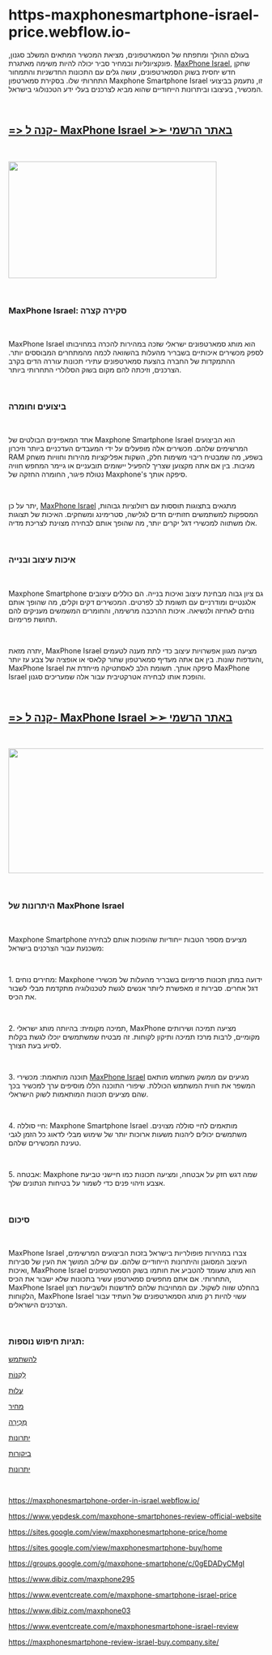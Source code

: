 # https-maxphonesmartphone-israel-price.webflow.io-
<p>בעולם ההולך ומתפתח של הסמארטפונים, מציאת המכשיר המתאים המשלב סגנון, פונקציונליות ובמחיר סביר יכולה להיות משימה מאתגרת.&nbsp;<a href="https://maxphonesmartphone-israel-price.webflow.io/">MaxPhone Israel</a>, שחקן חדש יחסית בשוק הסמארטפונים, עושה גלים עם התכונות החדשניות והתמחור התחרותי שלו. בסקירת סמארטפון Maxphone Smartphone Israel זו, נתעמק בביצועי המכשיר, בעיצובו וביתרונות הייחודיים שהוא מביא לצרכנים בעלי ידע הטכנולוגי בישראל.</p>
<p>&nbsp;</p>
<h2><strong><a href="https://plugnpureairpurifier.com/recommends/maxphone/">=&gt; קנה ל</a><a href="https://plugnpureairpurifier.com/recommends/maxphone/">- MaxPhone Israel ➢➢ באתר הרשמי</a></strong></h2>
<p>&nbsp;</p>
<p><a href="https://plugnpureairpurifier.com/recommends/maxphone/"><img src="https://s3.amazonaws.com/5silo.penzu.com/photos/12798980/big/MaxPhone_Israel_1.jpg?1694082727" alt="" width="411" height="230" border="0" /></a></p>
<p>&nbsp;</p>
<h3><strong>MaxPhone Israel: סקירה קצרה</strong></h3>
<p>&nbsp;</p>
<p>MaxPhone Israel הוא מותג סמארטפונים ישראלי שזכה במהירות להכרה במחויבותו לספק מכשירים איכותיים בשבריר מהעלות בהשוואה לכמה מהמתחרים המבוססים יותר. ההתמקדות של החברה בהצעת סמארטפונים עתירי תכונות עוררה הדים בקרב הצרכנים, וזיכתה להם מקום בשוק הסלולרי התחרותי ביותר.</p>
<p>&nbsp;</p>
<h3><strong>ביצועים וחומרה</strong></h3>
<p>&nbsp;</p>
<p>אחד המאפיינים הבולטים של Maxphone Smartphone Israel הוא הביצועים המרשימים שלהם. מכשירים אלה מופעלים על ידי המעבדים העדכניים ביותר וזיכרון RAM בשפע, מה שמבטיח ריבוי משימות חלק, השקות אפליקציות מהירות וחוויות משחק מגיבות. בין אם אתה מקצוען שצריך להפעיל יישומים תובעניים או גיימר המחפש חוויה נטולת פיגור, החומרה החזקה של Maxphone's סיפקה אותך.</p>
<p>&nbsp;</p>
<p>יתר על כן,&nbsp;<a href="https://plugnpureairpurifier.com/maxphone-smartphone/">MaxPhone Israel</a>&nbsp;מתגאים בתצוגות תוססות עם רזולוציות גבוהות, המספקות למשתמשים חזותיים חדים לגלישה, סטרימינג ומשחקים. האיכות של תצוגות אלו משתווה למכשירי דגל יקרים יותר, מה שהופך אותם לבחירה מצוינת לצריכת מדיה.</p>
<p>&nbsp;</p>
<h3><strong>איכות עיצוב ובנייה</strong></h3>
<p>&nbsp;</p>
<p>Maxphone Smartphone גם ציון גבוה מבחינת עיצוב ואיכות בנייה. הם כוללים עיצובים אלגנטיים ומודרניים עם תשומת לב לפרטים. המכשירים דקים וקלים, מה שהופך אותם נוחים לאחיזה ולנשיאה. איכות ההרכבה מרשימה, והחומרים המשמשים מעניקים להם תחושת פרימיום.</p>
<p>&nbsp;</p>
<p>יתרה מזאת, MaxPhone Israel מציעה מגוון אפשרויות עיצוב כדי לתת מענה לטעמים והעדפות שונות. בין אם אתה מעדיף סמארטפון שחור קלאסי או אופציה של צבע עז יותר, MaxPhone Israel סיפקה אותך. תשומת הלב לאסתטיקה מייחדת את MaxPhone Israel והופכת אותו לבחירה אטרקטיבית עבור אלה שמעריכים סגנון.</p>
<p>&nbsp;</p>
<h2><strong><a href="https://plugnpureairpurifier.com/recommends/maxphone/">=&gt; קנה ל</a><a href="https://plugnpureairpurifier.com/recommends/maxphone/">- MaxPhone Israel ➢➢ באתר הרשמי</a></strong></h2>
<p>&nbsp;</p>
<p><a href="https://plugnpureairpurifier.com/recommends/maxphone/"><img src="https://s3.amazonaws.com/3silo.penzu.com/photos/12798978/big/MaxPhone_Israel_2.jpg?1694082709" alt="" width="568" height="246" border="0" /></a></p>
<p>&nbsp;</p>
<h3><strong>היתרונות של MaxPhone Israel</strong></h3>
<p>&nbsp;</p>
<p>Maxphone Smartphone מציעים מספר הטבות ייחודיות שהופכות אותם לבחירה משכנעת עבור הצרכנים בישראל:</p>
<p>&nbsp;</p>
<p>1. מחירים נוחים: Maxphone ידועה במתן תכונות פרימיום בשבריר מהעלות של מכשירי דגל אחרים. סבירות זו מאפשרת ליותר אנשים לגשת לטכנולוגיה מתקדמת מבלי לשבור את הכיס.</p>
<p>&nbsp;</p>
<p>2. תמיכה מקומית: בהיותה מותג ישראלי, MaxPhone מציעה תמיכה ושירותים מקומיים, לרבות מרכז תמיכה ותיקון לקוחות. זה מבטיח שמשתמשים יוכלו לגשת בקלות לסיוע בעת הצורך.</p>
<p>&nbsp;</p>
<p>3. תוכנה מותאמת: מכשירי&nbsp;<a href="https://maxphonesmartphone-review-israel.company.site/">MaxPhone Israel</a>&nbsp;מגיעים עם ממשק משתמש מותאם המשפר את חווית המשתמש הכוללת. שיפורי התוכנה הללו מוסיפים ערך למכשיר בכך שהם מציעים תכונות המותאמות לשוק הישראלי.</p>
<p>&nbsp;</p>
<p>4. חיי סוללה: Maxphone Smartphone Israel מותאמים לחיי סוללה מצוינים. משתמשים יכולים ליהנות משעות ארוכות יותר של שימוש מבלי לדאוג כל הזמן לגבי טעינת המכשירים שלהם.</p>
<p>&nbsp;</p>
<p>5. אבטחה: Maxphone שמה דגש חזק על אבטחה, ומציעה תכונות כמו חיישני טביעת אצבע וזיהוי פנים כדי לשמור על בטיחות הנתונים שלך.</p>
<p>&nbsp;</p>
<h3><strong>סיכום</strong></h3>
<p>&nbsp;</p>
<p>MaxPhone Israel צברו במהירות פופולריות בישראל בזכות הביצועים המרשימים, העיצוב המסוגנן והיתרונות הייחודיים שלהם. עם שילוב המושך את העין של סבירות ואיכות, MaxPhone Israel הוא מותג שעומד להטביע את חותמו בשוק הסמארטפונים התחרותי. אם אתם מחפשים סמארטפון עשיר בתכונות שלא ישבור את הכיס, MaxPhone Israel בהחלט שווה לשקול. עם המחויבות שלהם לחדשנות ולשביעות רצון הלקוחות, MaxPhone Israel עשוי להיות רק מותג הסמארטפונים של העתיד עבור הצרכנים הישראלים.</p>
<p>&nbsp;</p>
<h3><strong>תגיות חיפוש נוספות:</strong></h3>
<p><a href="https://maxphonesmartphone-israel-review.webflow.io/">להשתמש</a></p>
<p><a href="https://maxphonesmartphone-israel.company.site/">לִקְנוֹת</a></p>
<p><a href="https://maxphonesmartphone-israel.webflow.io/">עֲלוּת</a></p>
<p><a href="https://maxphone-smartphoneisrael.webflow.io/">מחיר</a></p>
<p><a href="https://maxphonesmartphone-review-israel.webflow.io/">מְכִירָה</a></p>
<p><a href="https://maxphonesmartphone-price-israel.webflow.io/">יתרונות</a></p>
<p><a href="https://maxphonesmartphone-price-israel-review.company.site/">ביקורות</a></p>
<p><a href="https://maxphonesmartphone-israel-review-buy.webflow.io/">יתרונות</a></p>
<p>&nbsp;</p>
<p><a href="https://maxphonesmartphone-order-in-israel.webflow.io/">https://maxphonesmartphone-order-in-israel.webflow.io/</a></p>
<p><a href="https://www.yepdesk.com/maxphone-smartphones-review-official-website">https://www.yepdesk.com/maxphone-smartphones-review-official-website</a></p>
<p><a href="https://sites.google.com/view/maxphonesmartphone-price/home">https://sites.google.com/view/maxphonesmartphone-price/home</a></p>
<p><a href="https://sites.google.com/view/maxphonesmartphone-buy/home">https://sites.google.com/view/maxphonesmartphone-buy/home</a></p>
<p><a href="https://groups.google.com/g/maxphone-smartphone/c/0gEDADyCMgI">https://groups.google.com/g/maxphone-smartphone/c/0gEDADyCMgI</a></p>
<p><a href="https://www.dibiz.com/maxphone295">https://www.dibiz.com/maxphone295</a></p>
<p><a href="https://www.eventcreate.com/e/maxphone-smartphone-israel-price">https://www.eventcreate.com/e/maxphone-smartphone-israel-price</a></p>
<p><a href="https://www.dibiz.com/maxphone03">https://www.dibiz.com/maxphone03</a></p>
<p><a href="https://www.eventcreate.com/e/maxphonesmartphone-israel-review">https://www.eventcreate.com/e/maxphonesmartphone-israel-review</a></p>
<p><a href="https://maxphonesmartphone-review-israel-buy.company.site/">https://maxphonesmartphone-review-israel-buy.company.site/</a></p>

